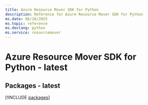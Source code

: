 ```yaml
---
title: Azure Resource Mover SDK for Python
description: Reference for Azure Resource Mover SDK for Python
ms.date: 08/18/2025
ms.topic: reference
ms.devlang: python
ms.service: resourcemover
---
```

# Azure Resource Mover SDK for Python - latest
## Packages - latest
[!INCLUDE [packages](resource-mover-index.md)]